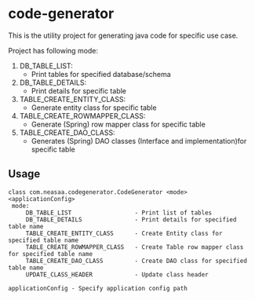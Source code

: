 # code-generator
This is the utility project for generating java code for specific use case.

Project has following mode:
1. DB_TABLE_LIST:
	* Print tables for specified database/schema
1. DB_TABLE_DETAILS:
	* Print details for specific table
1. TABLE_CREATE_ENTITY_CLASS:
	* Generate entity class for specific table
1. TABLE_CREATE_ROWMAPPER_CLASS:
	* Generate (Spring) row mapper class for specific table
1. TABLE_CREATE_DAO_CLASS:
	* Generates (Spring) DAO classes (Interface and implementation)for specific table


## Usage
```
class com.neasaa.codegenerator.CodeGenerator <mode> <applicationConfig>
 mode: 
 	 DB_TABLE_LIST                  - Print list of tables
 	 DB_TABLE_DETAILS               - Print details for specified table name
 	 TABLE_CREATE_ENTITY_CLASS      - Create Entity class for specified table name
 	 TABLE_CREATE_ROWMAPPER_CLASS   - Create Table row mapper class for specified table name
 	 TABLE_CREATE_DAO_CLASS         - Create DAO class for specified table name
 	 UPDATE_CLASS_HEADER            - Update class header

applicationConfig - Specify application config path
```

